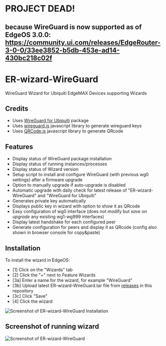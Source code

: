 # PROJECT DEAD!
## because WireGuard is now supported as of EdgeOS 3.0.0: https://community.ui.com/releases/EdgeRouter-3-0-0/33ee3852-b5db-453e-ad14-430bc218c02f

# ER-wizard-WireGuard
WireGuard Wizard for Ubiquiti EdgeMAX Devices supporting Wizards

## Credits
- Uses [WireGuard for Ubiquiti](https://github.com/WireGuard/wireguard-vyatta-ubnt) package
- Uses [wireguard.js](https://git.zx2c4.com/wireguard-tools/tree/contrib/keygen-html/wireguard.js) javascript library to generate wireguard keys
- Uses [QRCode.js](https://github.com/davidshimjs/qrcodejs/) javascript library to generate QRcode

## Features
- Display status of WireGuard package installation
- Display status of running instances/processes
- Display status of Wizard version
- Setup script to install and configure WireGuard (with previous wg0 settings) after a firmware upgrade
- Option to manually upgrade if auto-upgrade is disabled
- Automatic upgrade with daily check for latest release of "ER-wizard-WireGuard" and "WireGuard for Ubiquiti"
- Generates private key automatically
- Displays public key in wizard with option to show it as QRcode
- Easy configuration of wg0 interface (does not modify but *save on upgrade* any existing wg1-wg999 interfaces)
- Display latest handshake for each configured peer
- Generate configuration for peers and display it as QRcode (config also shown in browser console for copy&paste)

## Installation
To install the wizard in EdgeOS:
- [1] Click on the "Wizards" tab
- [2] Click the "+" next to Feature Wizards
- [3a] Enter a name for the wizard, for example "WireGuard"
- [3b] Upload latest ER-wizard-WireGuard.tar file from [releases](https://github.com/vchrizz/ER-wizard-WireGuard/releases/latest) in this repository
- [3c] Click "Save"
- [4] Click the wizard

![Screenshot of ER-wizard-WireGuard Installation](https://github.com/vchrizz/ER-wizard-WireGuard/blob/main/ER-wizard-WireGuard-installation.png)

## Screenshot of running wizard
![Screenshot of ER-wizard-WireGuard](https://github.com/vchrizz/ER-wizard-WireGuard/blob/main/ER-wizard-WireGuard-screenshot.png)
